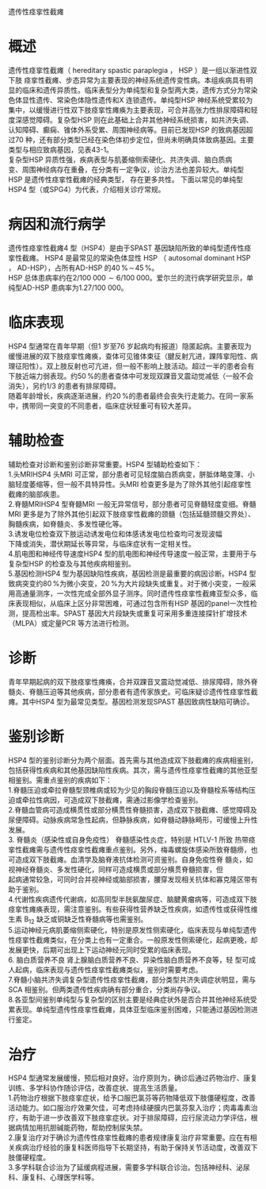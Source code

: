 遗传性痉挛性截瘫  
# 概述  
遗传性痉挛性截瘫（ hereditary spastic paraplegia ， HSP ）是一组以渐进性双下肢 痉挛性截瘫、步态异常为主要表现的神经系统遗传变性病。本组疾病具有明显的临床和遗传异质性。临床表型分为单纯型和复杂型两大类，遗传方式分为常染色体显性遗传、常染色体隐性遗传和X 连锁遗传。单纯型HSP 神经系统受累较为集中，以缓慢进行性双下肢痉挛性瘫痪为主要表现，可合并高张力性排尿障碍和轻度深感觉障碍。复杂型HSP 则在此基础上合并其他神经系统损害，如共济失调、认知障碍、癫痫、锥体外系受累、周围神经病等。目前已发现HSP 的致病基因超过70 种，还有部分类型已经在染色体初步定位，但尚未明确具体致病基因。主要类型与相应致病基因，见表43-1。  
复杂型HSP 异质性强，疾病表型与肌萎缩侧索硬化、共济失调、脑白质病  
变、周围神经病存在重叠，在分类有一定争议，诊治方法也差异较大。单纯型HSP  是遗传性痉挛性截瘫的经典类型， 存在更多共性。 下面以常见的单纯型 HSP4 型（或SPG4）为代表，介绍相关诊疗常规。  
# 病因和流行病学  
遗传性痉挛性截瘫4 型（HSP4）是由于SPAST 基因缺陷所致的单纯型遗传性痉挛性截瘫。 HSP4  是最常见的常染色体显性 HSP （ autosomal dominant HSP ， AD-HSP），占所有AD-HSP 的$40\,\%\!\sim\!45\,\%$。  
HSP 总体患病率约在$2/100\;000{\sim}6/100\;000$。爱尔兰的流行病学研究显示，单纯型AD-HSP 患病率为1.27/100 000。  
# 临床表现  
HSP4 型通常在青年早期（但1 岁至76 岁起病均有报道）隐匿起病。主要表现为缓慢进展的双下肢痉挛性瘫痪，查体可见锥体束征（腱反射亢进，踝阵挛阳性、病理征阳性）。双上肢反射也可亢进，但一般不影响上肢活动。超过一半的患者会有下肢近端力弱表现。约$50\,\%$的患者查体中可发现双踝音叉震动觉减低（一般不会消失），另约1/3 的患者有排尿障碍。  
随着年龄增长，疾病逐渐进展，约$20\,\%$的患者最终会丧失行走能力。在同一家系中，携带同一突变的不同患者，临床症状轻重可有较大差异。  
# 辅助检查  
辅助检查对诊断和鉴别诊断非常重要。HSP4 型辅助检查如下：  
1.头MRIHSP4 头MRI 可正常，部分患者可见轻度脑白质病变，胼胝体略变薄、小脑轻度萎缩等，但一般不具特异性。头MRI 检查更多是为了除外其他引起痉挛性截瘫的脑部疾患。  
2.脊髓MRIHSP4 型脊髓MRI 一般无异常信号，部分患者可见脊髓轻度变细。脊髓MRI 更多是为了除外其他引起双下肢痉挛性截瘫的颈髓（包括延髓颈髓交界处）、胸髓疾病，如脊髓炎、多发性硬化等。  
3.诱发电位检查双下肢运动诱发电位和体感诱发电位检查均可发现波幅  
下降或消失，潜伏期延长等异常，与临床症状有一定相关性。  
4.肌电图和神经传导速度HSP4 型的肌电图和神经传导速度一般正常，主要用于与复杂型HSP 的检查及与其他疾病相鉴别。  
5.基因检测HSP4 型为基因缺陷性疾病，基因检测是最重要的病因诊断。HSP4 型致病突变约$80\,\%$为微小突变，$20\,\%$为大片段缺失或重复。对于微小突变，一般采用高通量测序，一次性完成全部外显子测序。同时遗传性痉挛性截瘫亚型众多，临床表现相似，从临床上区分非常困难，可通过包含所有HSP 基因的panel一次性检测，提高检出率。SPAST 基因大片段缺失或重复可采用多重连接探针扩增技术（MLPA）或定量PCR 等方法进行检测。  
# 诊断  
青年早期起病的双下肢痉挛性瘫痪，合并双踝音叉震动觉减低、排尿障碍，除外脊髓炎、脊髓压迫等其他疾病，部分患者有遗传家族史。可临床疑诊遗传性痉挛性截瘫。其中HSP4 型为最常见类型。基因检测发现SPAST 基因致病性缺陷可确诊。  
# 鉴别诊断  
HSP4 型的鉴别诊断分为两个层面。首先需与其他造成双下肢截瘫的疾病相鉴别，包括获得性疾病和其他基因缺陷性疾病。其次，需与遗传性痉挛性截瘫的其他亚型相鉴别。需重点鉴别的疾病如下：  
1.脊髓压迫或牵拉脊髓型颈椎病或较为少见的胸段脊髓压迫以及脊髓栓系等结构压迫或牵拉性病因，可造成双下肢截瘫，需通过影像学检查鉴别。  
2.脊髓血管病可造成横贯性或部分横贯性脊髓损害，造成双下肢截瘫、感觉障碍及尿便障碍。动脉疾病常急性起病，但静脉疾病，如脊髓动静脉畸形，可缓慢上升性发展。  
3. 脊髓炎（感染性或自身免疫性） 脊髓感染性炎症，特别是 HTLV-1  所致 热带痉挛性截瘫需与遗传性痉挛性截瘫重点鉴别。另外，梅毒螺旋体感染所致脊髓痨，也可造成双下肢截瘫。血清学及脑脊液抗体检测可资鉴别。自身免疫性脊 髓炎，如视神经脊髓炎、多发性硬化，同样可造成横贯或部分横贯脊髓损害，但  
起病通常较急，可同时合并视神经或脑部损害，腰穿发现相关抗体和寡克隆区带有助于鉴别。  
4.代谢性疾病遗传代谢病，如高同型半胱氨酸尿症、脑腱黄瘤病等，可造成双下肢痉挛性瘫痪表现，需注意鉴别。有些获得性营养缺乏性疾病，如遗传性或获得性维生素 $\mathrm{B}_{12}$  缺乏或铜缺乏性脊髓病等也需鉴别。  
5.运动神经元病肌萎缩侧索硬化，特别是原发性侧索硬化，临床表现与单纯型遗传性痉挛性截瘫类似，在分类上也有一定重合。一般原发性侧索硬化，起病更晚，却发展更快，后期可出现上下运动神经元同时受累的临床表现。  
6. 脑白质营养不良 肾上腺脑白质营养不良、异染性脑白质营养不良等，轻 型可成人起病，临床表现与遗传性痉挛性截瘫类似，鉴别时需要考虑。  
7.脊髓小脑共济失调复杂型遗传性痉挛性截瘫，部分类型共济失调症状明显，需与SCA 相鉴别。但两类遗传性疾病确有部分重合，分类尚存争议。  
8.各亚型间鉴别单纯型与复杂型的区别主要是经典症状外是否合并其他神经系统受累表现。单纯型遗传性痉挛性截瘫，具体亚型临床鉴别困难，只能通过基因检测进行鉴定。  
# 治疗  
HSP4 型通常发展缓慢，预后相对良好。治疗原则为，确诊后通过药物治疗、康复训练、多学科协作随诊评估，改善症状、提高生活质量。  
1.药物治疗根据下肢痉挛症状，给予口服巴氯芬等药物降低双下肢僵硬程度，改善活动能力。如口服治疗效果欠佳，可考虑持续硬膜内巴氯芬泵入治疗；肉毒毒素治疗，有助于进一步改善双下肢痉挛症状。对于排尿障碍，应行尿流动力学评估，根据病情加用抗胆碱能药物，帮助控制尿失禁。  
2.康复治疗对于确诊为遗传性痉挛性截瘫的患者规律康复治疗非常重要。应在有相关疾病治疗经验的康复科医师指导下长期坚持，有助于保持关节活动度，改善双下肢僵硬程度。  
3.多学科联合诊治为了延缓病程进展，需要多学科联合诊治。包括神经科、泌尿科、康复科、心理医学科等。  
